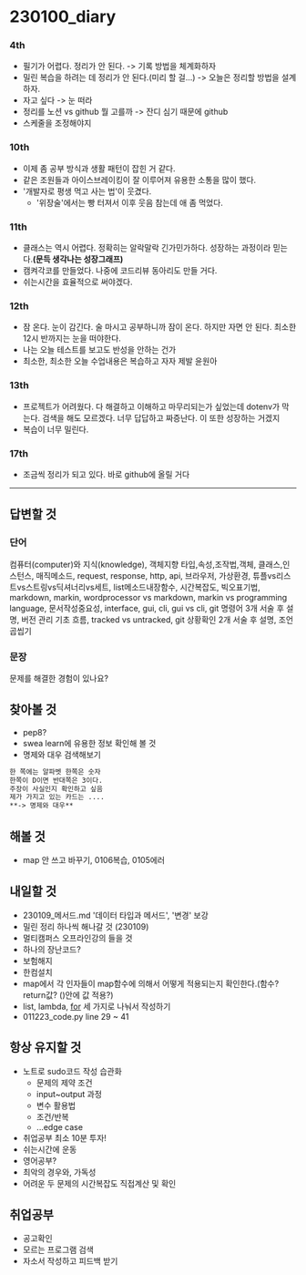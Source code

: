 # 230100_diary

### 4th
- 필기가 어렵다. 정리가 안 된다. -> 기록 방법을 체계화하자
- 밀린 복습을 하려는 데 정리가 안 된다.(미리 할 걸...) -> 오늘은 정리할 방법을 설계하자.
- 자고 싶다 -> 눈 떠라
- 정리를 노션 vs github 뭘 고를까 -> 잔디 심기 때문에 github
- 스케줄을 조정해야지

### 10th
- 이제 좀 공부 방식과 생활 패턴이 잡힌 거 같다.
- 같은 조원들과 아이스브레이킹이 잘 이루어져 유용한 소통을 많이 했다.
- '개발자로 평생 먹고 사는 법'이 웃겼다. 
  - '위장술'에서는 빵 터져서 이후 웃음 참는데 애 좀 먹었다.

### 11th
- 클래스는 역시 어렵다. 정확히는 알락말락 긴가민가하다. 성장하는 과정이라 믿는다.**(문득 생각나는 성장그래프)**
- 캠켜각코를 만들었다. 나중에 코드리뷰 동아리도 만들 거다.
- 쉬는시간을 효율적으로 써야겠다.

### 12th
- 잠 온다. 눈이 감긴다. 술 마시고 공부하니까 잠이 온다. 하지만 자면 안 된다. 최소한 12시 반까지는 눈을 떠야한다.
- 나는 오늘 테스트를 보고도 반성을 안하는 건가
- 최소한, 최소한 오늘 수업내용은 복습하고 자자 제발 윤원아

### 13th
- 프로젝트가 어려웠다. 다 해결하고 이해하고 마무리되는가 싶었는데 dotenv가 막는다. 검색을 해도 모르겠다. 너무 답답하고 짜증난다. 이 또한 성장하는 거겠지 
- 복습이 너무 밀린다.

### 17th
- 조금씩 정리가 되고 있다. 바로 github에 올릴 거다

---

## 답변할 것
### 단어
컴퓨터(computer)와 지식(knowledge), 객체지향 타입,속성,조작법,객체, 클래스,인스턴스, 매직메소드, request, response, http, api, 브라우저, 가상환경, 튜플vs리스트vs스트링vs딕셔너리vs세트, list메소드내장함수, 시간복잡도, 빅오표기법, markdown, markin, wordprocessor vs markdown, markin vs programming language, 문서작성중요성, interface, gui, cli, gui vs cli,
git 명령어 3개 서술 후 설명, 버전 관리 기초 흐름, tracked vs untracked, git 상황확인 2개 서술 후 설명, 조언곱씹기
### 문장
문제를 해결한 경험이 있나요?

## 찾아볼 것
- pep8?
- swea learn에 유용한 정보 확인해 볼 것
- 명제와 대우 검색해보기
```markdown
한 쪽에는 알파벳 한쪽은 숫자
한쪽이 D이면 반대쪽은 3이다.
주장이 사실인지 확인하고 싶음
제가 가지고 있는 카드는 ....
**-> 명제와 대우**
```

## 해볼 것
- map 안 쓰고 바꾸기, 0106복습, 0105에러
## 내일할 것
- 230109_메서드.md '데이터 타입과 메서드', '변경' 보강
- 밀린 정리 하나씩 해나갈 것 (230109)
- 멀티캠퍼스 오프라인강의 들을 것
- 하나의 장난코드?
- 보험해지
- 한컴설치
- map에서 각 인자들이 map함수에 의해서 어떻게 적용되는지 확인한다.(함수? return값? ()안에 값 적용?)
- list, lambda, [for](?) 세 가지로 나눠서 작성하기
- 011223_code.py line 29 ~ 41
 
## 항상 유지할 것
- 노트로 sudo코드 작성 습관화 
  - 문제의 제약 조건
  - input~output 과정
  - 변수 활용법
  - 조건/반복
  - ...edge case
- 취업공부 최소 10분 투자!
- 쉬는시간에 운동
- 영어공부?
- 최악의 경우와, 가독성
- 어려운 두 문제의 시간복잡도 직접계산 및 확인

## 취업공부
- 공고확인
- 모르는 프로그램 검색
- 자소서 작성하고 피드백 받기

<!-- 
# 나의 성장은 생각보다 성장곡선이 꼬여있다.

# 그냥하는거다 그냥해라

# 자기자신을 향한 피드백, 자기객관화, 메타인지
# 교감

# 재택 근무여도 할 건 끝까지 하자, 바뀌지 말자

# 이제 진짜 

# 코드가 별로여도 리팩토링하면 된다.

# 장기전이다.

# 부자가 되는 법은 취업하고 생각하자.

# 선택과 집중

# 유튜브는 책과 it

# ---

# # 노트습관
# # 각 요소를 result에 저장
# # sudo코드 습관화

# # print를 사이에 넣어서 디버깅 해주자

# sw expert arcademy
# 커리어리
# 요즘 it
# 퍼블리
# 동아일보
# geek news # chat gpt 많이 보인다.
# ces # 
개발자로 평생 먹고 사는 법

 1. 문제 해결법 말로 설명하기 2. 연산 횟수에 대해 설명하기3. 손코딩4. 테스트 케이스는 뭐가 좋을까 ?5. 옵티마이징 할 수 있을까 ?6. 궁금한 점 ** 중간 중간 면접관과 협업하는 느낌 어필 **

 많이 풀기? 백준, 프로그래머스, swea, leetcode, 데브매칭

 함께 자라기

 a에러 고치고 b에러 좋다 -> 지금의 문제는 해결했다.
 로직 에러 ?
 러버덕 디버깅 ? 설명하다가 해결
code up 이라는 사이트 문제집 파이썬 기초 100제

문제접근방식의 알고리즘
 - 변수, 반복, 조건
 변수 : 어떤 type의 변수를 초기화 시킬 것인가
 반복 : 요소 인덱스 조건 반복 때마다 뭐해
 조건 :  조건 해당하면 뭐를 해

fastforward는 겹치지 않고 한쪽만 작업했을 때 둘다 합쳐진다.
merge는 head에서만 합쳐진다


- 개인 정리를 노션 vs github 고르기



## python, markdown 문법 하나씩
 백준2개
 정리
 꾸미기
 취업
 -->